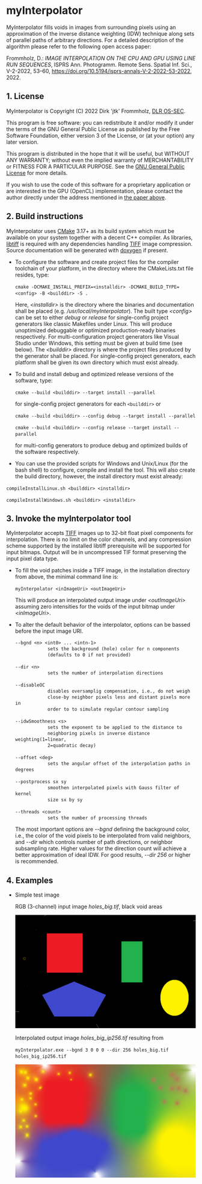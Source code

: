 # myInterpolator

MyInterpolator fills voids in images from surrounding pixels using an approximation of the inverse distance weighting (IDW) technique along sets of parallel paths of arbitrary directions. For a detailed description of the algorithm please refer to the following open access paper:

Frommholz, D.: *IMAGE INTERPOLATION ON THE CPU AND GPU USING LINE RUN  SEQUENCES*, ISPRS Ann. Photogramm. Remote Sens. Spatial Inf. Sci.,  V-2-2022, 53–60, https://doi.org/10.5194/isprs-annals-V-2-2022-53-2022,  2022.    

## 1. License

MyInterpolator is Copyright (C) 2022  Dirk 'jtk' Frommholz, [DLR OS-SEC](https://www.dlr.de/os/en/desktopdefault.aspx/).

This program is free software: you can redistribute it and/or modify
it under the terms of the GNU General Public License as published by
the Free Software Foundation, either version 3 of the License, or
(at your option) any later version.

This program is distributed in the hope that it will be useful,
but WITHOUT ANY WARRANTY; without even the implied warranty of
MERCHANTABILITY or FITNESS FOR A PARTICULAR PURPOSE.  See the
[GNU General Public License](https://www.gnu.org/licenses/) for more details.

If you wish to use the code of this software for a proprietary application or are interested in the GPU (OpenCL) implementation, please contact the author directly under the address mentioned in [the paper above](https://doi.org/10.5194/isprs-annals-V-2-2022-53-2022).

## 2. Build instructions

MyInterpolator uses [CMake](https://cmake.org) 3.17+ as its build system which must be available on your system together with a decent C++ compiler. As libraries, [libtiff](https://libtiff.gitlab.io/libtiff/) is required with any dependencies handling [TIFF](https://en.wikipedia.org/wiki/TIFF) image compression. Source documentation will be generated with [doxygen](https://www.doxygen.nl/index.html) if present.

* To configure the software and create project files for the compiler toolchain of your platform, in the directory where the CMakeLists.txt file resides, type:

    `cmake -DCMAKE_INSTALL_PREFIX=<installdir> -DCMAKE_BUILD_TYPE=<config> -B <builddir> -S .`

    Here, _\<installdir>_ is the directory where the binaries and documentation shall be placed (e.g. _\/usr/local/myInterpolator_). The built type _\<config>_ can be set to either _debug_ or _release_ for single-config project generators like classic Makefiles under Linux. This will produce unoptimized debuggable or optimized production-ready binaries respectively. For multi-configuration project generators like Visual Studio under Windows, this setting must be given at build time (see below). The _\<builddir>_ directory is where the project files produced by the generator shall be placed. For single-config project generators, each platform shall be given its own directory which must exist already.


* To build and install debug and optimized release versions of the software, type:

    `cmake --build <builddir> --target install --parallel`

    for single-config project generators for each `<builddir>` or

    `cmake --build <builddir> --config debug --target install --parallel`

    `cmake --build <builddir> --config release --target install --parallel`

    for multi-config generators to produce debug and optimized builds of the software respectively.

* You can use the provided scripts for Windows and Unix/Linux (for the bash shell) to configure, compile and install the tool. This will also create the build directory, however, the install directory must exist already:

​		`compileInstallLinux.sh <builddir> <installdir>`

​		`compileInstallWindows.sh <builddir> <installdir>`

## 3. Invoke the myInterpolator tool

MyInterpolator accepts [TIFF](https://en.wikipedia.org/wiki/TIFF) images up to 32-bit float pixel components for interpolation. There is no limit on the color channels, and any compression scheme supported by the installed libtiff prerequisite will be supported for input bitmaps. Output will be in uncompressed TIF format preserving the input pixel data type.

* To fill the void patches inside a TIFF image, in the installation directory from above, the minimal command line is:

    `myInterpolator <inImageUri> <outImageUri>`

    This will produce an interpolated output image under _\<outImageUri>_ assuming zero intensities for the voids of the input bitmap under _\<inImageUri>_. 

* To alter the default behavior of the interpolator, options can be bassed before the input image URI. 

    ~~~
    --bgnd <n> <int0> ... <intn-1>
                sets the background (hole) color for n components   
                (defaults to 0 if not provided)

    --dir <n>
                sets the number of interpolation directions

    --disableOC
                disables oversamplig compensation, i.e., do not weigh   
                close-by neighbor pixels less and distant pixels more in   
                order to to simulate regular contour sampling

    --idwSmoothness <s>
                sets the exponent to be applied to the distance to   
                neighboring pixels in inverse distance weighting(1=linear,  
                2=quadratic decay)

    --offset <deg>
                sets the angular offset of the interpolation paths in degrees

    --postprocess sx sy
                smoothen interpolated pixels with Gauss filter of kernel   
                size sx by sy

    --threads <count>
                sets the number of processing threads
    ~~~

    The most important options are _--bgnd_ defining the background color, i.e., the color of the void pixels to be interpolated from valid neighbors, and _--dir_ which controls number of path directions, or neighbor subsampling rate. Higher values for the direction count will achieve a better approximation of ideal IDW. For good results, _--dir 256_ or higher is recommended.

## 4. Examples

* Simple test image

    RGB (3-channel) input image _holes_big.tif_, black void areas

    ![Image](./doc/readme/holes_big.png)

    Interpolated output image _holes_big_ip256.tif_ resulting from

    `myInterpolator.exe --bgnd 3 0 0 0 --dir 256 holes_big.tif holes_big_ip256.tif`

    ![Image](./doc/readme/holes_big_ip256.jpg)






